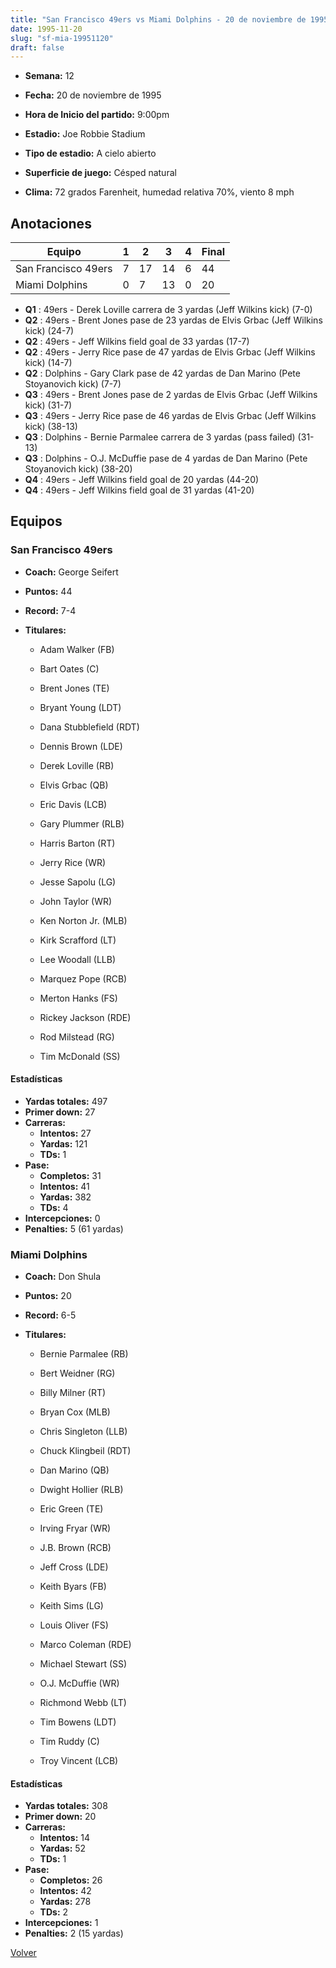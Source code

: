 ```yaml
---
title: "San Francisco 49ers vs Miami Dolphins - 20 de noviembre de 1995"
date: 1995-11-20
slug: "sf-mia-19951120"
draft: false
---
```


* **Semana:** 12
* **Fecha:** 20 de noviembre de 1995

* **Hora de Inicio del partido:** 9:00pm
* **Estadio:** Joe Robbie Stadium
* **Tipo de estadio:** A cielo abierto
* **Superficie de juego:** Césped natural
* **Clima:** 72 grados Farenheit, humedad relativa 70%, viento 8 mph





## Anotaciones
| Equipo | 1 | 2 | 3 | 4 | Final |
|--------|---|---|---|---|-------|
| San Francisco 49ers  | 7 | 17 | 14 | 6  | 44 |
| Miami Dolphins  | 0 | 7 | 13 | 0  | 20 |
* **Q1** : 49ers - Derek Loville carrera de 3 yardas (Jeff Wilkins kick) (7-0)
* **Q2** : 49ers - Brent Jones pase de 23 yardas de Elvis Grbac (Jeff Wilkins kick) (24-7)
* **Q2** : 49ers - Jeff Wilkins field goal de 33 yardas (17-7)
* **Q2** : 49ers - Jerry Rice pase de 47 yardas de Elvis Grbac (Jeff Wilkins kick) (14-7)
* **Q2** : Dolphins - Gary Clark pase de 42 yardas de Dan Marino (Pete Stoyanovich kick) (7-7)
* **Q3** : 49ers - Brent Jones pase de 2 yardas de Elvis Grbac (Jeff Wilkins kick) (31-7)
* **Q3** : 49ers - Jerry Rice pase de 46 yardas de Elvis Grbac (Jeff Wilkins kick) (38-13)
* **Q3** : Dolphins - Bernie Parmalee carrera de 3 yardas (pass failed) (31-13)
* **Q3** : Dolphins - O.J. McDuffie pase de 4 yardas de Dan Marino (Pete Stoyanovich kick) (38-20)
* **Q4** : 49ers - Jeff Wilkins field goal de 20 yardas (44-20)
* **Q4** : 49ers - Jeff Wilkins field goal de 31 yardas (41-20)


## Equipos


### San Francisco 49ers
* **Coach:** George Seifert
* **Puntos:** 44
* **Record:** 7-4
* **Titulares:** 

  * Adam Walker (FB) 

  * Bart Oates (C) 

  * Brent Jones (TE) 

  * Bryant Young (LDT) 

  * Dana Stubblefield (RDT) 

  * Dennis Brown (LDE) 

  * Derek Loville (RB) 

  * Elvis Grbac (QB) 

  * Eric Davis (LCB) 

  * Gary Plummer (RLB) 

  * Harris Barton (RT) 

  * Jerry Rice (WR) 

  * Jesse Sapolu (LG) 

  * John Taylor (WR) 

  * Ken Norton Jr. (MLB) 

  * Kirk Scrafford (LT) 

  * Lee Woodall (LLB) 

  * Marquez Pope (RCB) 

  * Merton Hanks (FS) 

  * Rickey Jackson (RDE) 

  * Rod Milstead (RG) 

  * Tim McDonald (SS) 

#### Estadísticas
* **Yardas totales:** 497
* **Primer down:** 27
* **Carreras:**
  * **Intentos:** 27
  * **Yardas:** 121
  * **TDs:** 1
* **Pase:**
  * **Completos:** 31
  * **Intentos:** 41
  * **Yardas:** 382
  * **TDs:** 4
* **Intercepciones:** 0
* **Penalties:** 5 (61 yardas)

### Miami Dolphins
* **Coach:** Don Shula
* **Puntos:** 20
* **Record:** 6-5
* **Titulares:** 

  * Bernie Parmalee (RB) 

  * Bert Weidner (RG) 

  * Billy Milner (RT) 

  * Bryan Cox (MLB) 

  * Chris Singleton (LLB) 

  * Chuck Klingbeil (RDT) 

  * Dan Marino (QB) 

  * Dwight Hollier (RLB) 

  * Eric Green (TE) 

  * Irving Fryar (WR) 

  * J.B. Brown (RCB) 

  * Jeff Cross (LDE) 

  * Keith Byars (FB) 

  * Keith Sims (LG) 

  * Louis Oliver (FS) 

  * Marco Coleman (RDE) 

  * Michael Stewart (SS) 

  * O.J. McDuffie (WR) 

  * Richmond Webb (LT) 

  * Tim Bowens (LDT) 

  * Tim Ruddy (C) 

  * Troy Vincent (LCB) 

#### Estadísticas
* **Yardas totales:** 308
* **Primer down:** 20
* **Carreras:**
  * **Intentos:** 14
  * **Yardas:** 52
  * **TDs:** 1
* **Pase:**
  * **Completos:** 26
  * **Intentos:** 42
  * **Yardas:** 278
  * **TDs:** 2
* **Intercepciones:** 1
* **Penalties:** 2 (15 yardas)


[Volver](/historia/1995)
